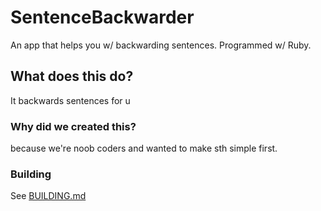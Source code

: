 # SentenceBackwarder
An app that helps you w/ backwarding sentences. Programmed w/ Ruby.
## What does this do?
It backwards sentences for u
### Why did we created this?
because we're noob coders and wanted to make sth simple first.
### Building
See [BUILDING.md](https://github.com/GnXOrg/SentenceBackwarder/blob/master/BUILDING.md)
